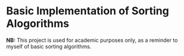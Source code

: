 # Basic Implementation of Sorting Alogorithms

**NB:** This project is used for academic purposes only, as a reminder to myself of basic sorting algorithms.
